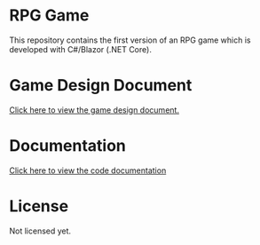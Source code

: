 # RPG Game

This repository contains the first version of an RPG game which is developed 
with C#/Blazor (.NET Core).

# Game Design Document

[Click here to view the game design document.](GDD/TOC.md)

# Documentation

[Click here to view the code documentation](DOCS.md)

# License

Not licensed yet.


